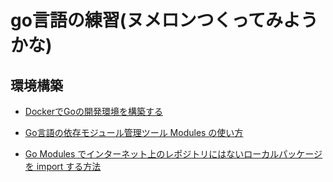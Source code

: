 # go言語の練習(ヌメロンつくってみようかな)

## 環境構築
- [DockerでGoの開発環境を構築する](https://qiita.com/uji_/items/8c9eda89526abe0ba900)

- [Go言語の依存モジュール管理ツール Modules の使い方](https://qiita.com/uchiko/items/64fb3020dd64cf211d4e)

- [Go Modules でインターネット上のレポジトリにはないローカルパッケージを import する方法](https://qiita.com/hnishi/items/a9217249d7832ed2c035)
